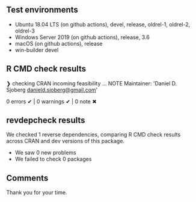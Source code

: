 ## Test environments

* Ubuntu 18.04 LTS (on github actions), devel, release, oldrel-1, oldrel-2, oldrel-3
* Windows Server 2019 (on github actions), release, 3.6
* macOS (on github actions), release
* win-builder devel

## R CMD check results

❯ checking CRAN incoming feasibility ... NOTE
  Maintainer: 'Daniel D. Sjoberg <danield.sjoberg@gmail.com>'
  
0 errors ✔ | 0 warnings ✔ | 0 note ✖

## revdepcheck results

We checked 1 reverse dependencies, comparing R CMD check results across CRAN and dev versions of this package.

 * We saw 0 new problems
 * We failed to check 0 packages
 
## Comments

Thank you for your time.
